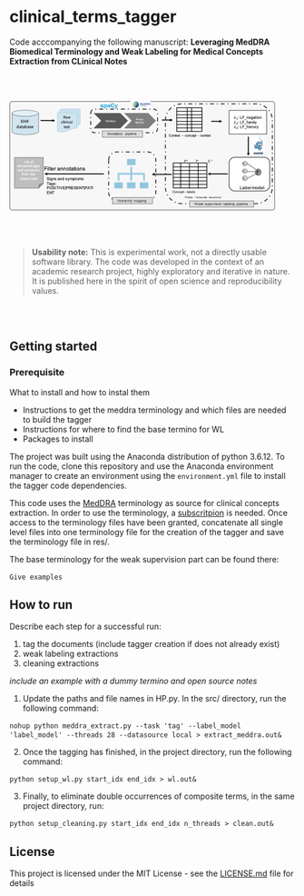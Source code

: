 # clinical_terms_tagger

Code acccompanying the following manuscript: **Leveraging MedDRA Biomedical Terminology and Weak Labeling for Medical Concepts Extraction from CLinical Notes**

<br /><br />

![Pipeline](figures/pipeline.png)

<br /><br />

> __Usability note:__ This is experimental work, not a directly usable software library.
The code was developed in the context of an academic research project, highly
exploratory and iterative in nature. It is published here in the spirit of
open science and reproducibility values.

<br /><br />

## Getting started

### Prerequisite
What to install and how to instal them
- Instructions to get the meddra terminology and which files are needed to build the tagger
- Instructions for where to find the base termino for WL
- Packages to install

The project was built using the Anaconda distribution of python 3.6.12. To run the code, clone this repository and use the Anaconda environment manager to create an environment using the `environment.yml` file to install the tagger code dependencies.

This code uses the [MedDRA](https://www.meddra.org) terminology as source for clinical concepts extraction. In order to use the terminology, a [subscritpion](https://www.meddra.org/how-to-use/support-documentation/english/welcome) is needed. Once access to the terminology files have been granted, concatenate all single level files into one terminology file for the creation of the tagger and save the terminology file in res/. 

The base terminology for the weak supervision part can be found there:

```
Give examples
```

## How to run
Describe each step for a successful run:
1. tag the documents (include tagger creation if does not already exist)
3. weak labeling extractions
4. cleaning extractions

_include an example with a dummy termino and open source notes_

1. Update the paths and file names in HP.py. In the src/ directory, run the following command:
```
nohup python meddra_extract.py --task 'tag' --label_model 'label_model' --threads 28 --datasource local > extract_meddra.out&
```
2. Once the tagging has finished, in the project directory, run the following command:
```
python setup_wl.py start_idx end_idx > wl.out&
```
3. Finally, to eliminate double occurrences of composite terms, in the same project directory, run:
```
python setup_cleaning.py start_idx end_idx n_threads > clean.out&
```



## License

This project is licensed under the MIT License - see the [LICENSE.md](LICENSE.md) file for details
